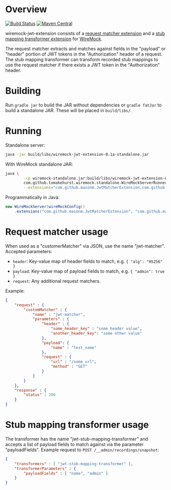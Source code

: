 # Overview

[![Build Status](https://travis-ci.org/MasonM/wiremock-jwt-extension.svg?branch=master)](https://travis-ci.org/MasonM/wiremock-jwt-extension)
[![Maven Central](https://maven-badges.herokuapp.com/maven-central/com.github.masonm/wiremock-jwt-extension/badge.svg)](https://maven-badges.herokuapp.com/maven-central/com.github.masonm/wiremock-jwt-extension)

wiremock-jwt-extension consists of a [request matcher extension](http://wiremock.org/docs/extending-wiremock/#custom-request-matchers) and a [stub mapping transformer extension](http://wiremock.org/docs/record-playback/#transforming-generated-stubs) for [WireMock](http://wiremock.org).

The request matcher extracts and matches against fields in the "payload" or "header" portion of JWT tokens in the  "Authorization" header of a request. The stub mapping transformer can transform recorded stub mappings to use the request matcher if there exists a JWT token in the "Authorization" header.

# Building

Run `gradle jar` to build the JAR without dependencies or `gradle fatJar` to build a standalone JAR.
These will be placed in `build/libs/`.

# Running

Standalone server:
```sh
java -jar build/libs/wiremock-jwt-extension-0.1a-standalone.jar
```

With WireMock standalone JAR:
```sh
java \
        -cp wiremock-standalone.jar:build/libs/wiremock-jwt-extension-0.1a.jar \
        com.github.tomakehurst.wiremock.standalone.WireMockServerRunner \
        --extensions="com.github.masonm.JwtMatcherExtension,com.github.masonm.JwtStubMappingTransformer"
```

Programmatically in Java:
```java
new WireMockServer(wireMockConfig()
    .extensions("com.github.masonm.JwtMatcherExtension", "com.github.masonm.JwtStubMappingTransformer"))
```

# Request matcher usage

When used as a "customerMatcher" via JSON, use the name "jwt-matcher". Accepted parameters:
* `header`: Key-value map of header fields to match, e.g. `{ "alg": "HS256" }`
* `payload`: Key-value map of payload fields to match, e.g. `{ "admin": true }`
* `request`: Any additional request matchers.

Example:
```json
{
    "request" : {
        "customMatcher" : {
            "name" : "jwt-matcher",
            "parameters" : {
                "header" : {
                    "some_header_key" : "some header value",
                    "another_header_key": "some other value"
                },
                "payload": {
                    "name" : "test_name"
                },
                "request" : {
                    "url" : "/some_url",
                    "method" : "GET"
                }
            }
        }
    },
    "response" : {
        "status" : 200
    }
}
```

# Stub mapping transformer usage

The transformer has the name "jwt-stub-mapping-transformer" and accepts a list of payload fields to match against via the parameter "payloadFields". Example request to `POST /__admin/recordings/snapshot`:
```json
{
    "transformers" : [ "jwt-stub-mapping-transformer" ],
    "transformerParameters" : {
        "payloadFields" : [ "name", "admin" ]
    }
}
```

